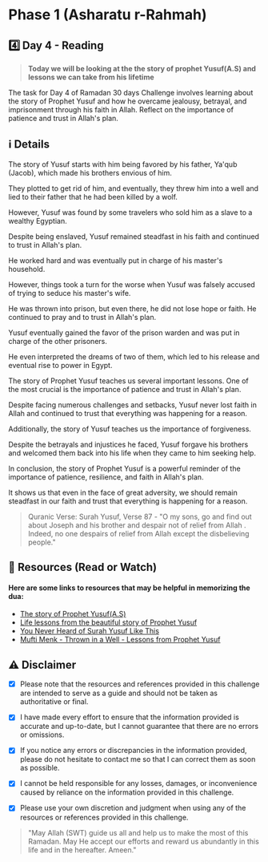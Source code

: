 # Phase 1 (Asharatu r-Rahmah)

## 4️⃣ Day 4 - Reading

> **Today we will be looking at the the story of prophet Yusuf(A.S) and lessons we can take from his lifetime**

The task for Day 4 of Ramadan 30 days Challenge involves learning about the story of Prophet Yusuf and how he overcame jealousy, betrayal, and imprisonment through his faith in Allah. 
Reflect on the importance of patience and trust in Allah's plan. 

## ℹ️ Details

The story of Yusuf starts with him being favored by his father, Ya'qub (Jacob), which made his brothers envious of him. 

They plotted to get rid of him, and eventually, they threw him into a well and lied to their father that he had been killed by a wolf.

However, Yusuf was found by some travelers who sold him as a slave to a wealthy Egyptian. 

Despite being enslaved, Yusuf remained steadfast in his faith and continued to trust in Allah's plan. 

He worked hard and was eventually put in charge of his master's household.

However, things took a turn for the worse when Yusuf was falsely accused of trying to seduce his master's wife. 

He was thrown into prison, but even there, he did not lose hope or faith. He continued to pray and to trust in Allah's plan.

Yusuf eventually gained the favor of the prison warden and was put in charge of the other prisoners. 

He even interpreted the dreams of two of them, which led to his release and eventual rise to power in Egypt.

The story of Prophet Yusuf teaches us several important lessons. One of the most crucial is the importance of patience and trust in Allah's plan. 

Despite facing numerous challenges and setbacks, Yusuf never lost faith in Allah and continued to trust that everything was happening for a reason.

Additionally, the story of Yusuf teaches us the importance of forgiveness. 

Despite the betrayals and injustices he faced, Yusuf forgave his brothers and welcomed them back into his life when they came to him seeking help.

In conclusion, the story of Prophet Yusuf is a powerful reminder of the importance of patience, resilience, and faith in Allah's plan. 

It shows us that even in the face of great adversity, we should remain steadfast in our faith and trust that everything is happening for a reason.

> Quranic Verse: Surah Yusuf, Verse 87 - "O my sons, go and find out about Joseph and his brother and despair not of relief from Allah . 
Indeed, no one despairs of relief from Allah except the disbelieving people."

## 📒 Resources (Read or Watch) 
#### Here are some links to resources that may be helpful in memorizing the dua:

- [The story of Prophet Yusuf(A.S)](https://quranforkids.com/story-of-prophet-yusuf-joseph/)
- [Life lessons from the beautiful story of Prophet Yusuf](https://muslim.sg/articles/5-life-lessons-we-can-learn-from-prophet-yusuf-s-a-s-story)
- [You Never Heard of Surah Yusuf Like This](https://www.youtube.com/watch?v=Xwnxb6Bn7jA)
- [Mufti Menk - Thrown in a Well - Lessons from Prophet Yusuf](https://www.youtube.com/watch?v=UjCoyZQJR-E)


## ⚠️ Disclaimer 

- [x] Please note that the resources and references provided in this challenge are intended to serve as a guide and should not be taken as authoritative or final. 

- [x] I have made every effort to ensure that the information provided is accurate and up-to-date, but I cannot guarantee that there are no errors or omissions.

- [x] If you notice any errors or discrepancies in the information provided, please do not hesitate to contact me so that I can correct them as soon as possible. 

- [x] I cannot be held responsible for any losses, damages, or inconvenience caused by reliance on the information provided in this challenge.

- [x] Please use your own discretion and judgment when using any of the resources or references provided in this challenge.

> "May Allah (SWT) guide us all and help us to make the most of this Ramadan.
> May He accept our efforts and reward us abundantly in this life and in the hereafter. Ameen."
